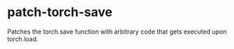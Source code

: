 # patch-torch-save
Patches the torch.save function with arbitrary code that gets executed upon torch.load.
